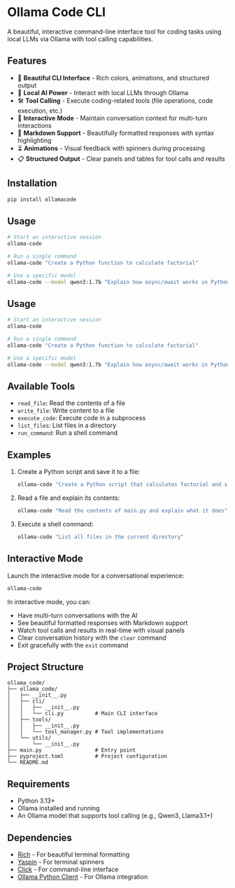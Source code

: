 # Ollama Code CLI

A beautiful, interactive command-line interface tool for coding tasks using local LLMs via Ollama with tool calling capabilities.

## Features

- 🎨 **Beautiful CLI Interface** - Rich colors, animations, and structured output
- 🤖 **Local AI Power** - Interact with local LLMs through Ollama
- 🛠️ **Tool Calling** - Execute coding-related tools (file operations, code execution, etc.)
- 💬 **Interactive Mode** - Maintain conversation context for multi-turn interactions
- 📝 **Markdown Support** - Beautifully formatted responses with syntax highlighting
- ⏳ **Animations** - Visual feedback with spinners during processing
- 📋 **Structured Output** - Clear panels and tables for tool calls and results

## Installation

```bash
pip install ollamacode
```

## Usage

```bash
# Start an interactive session
ollama-code

# Run a single command
ollama-code "Create a Python function to calculate factorial"

# Use a specific model
ollama-code --model qwen3:1.7b "Explain how async/await works in Python"
```

## Usage

```bash
# Start an interactive session
ollama-code

# Run a single command
ollama-code "Create a Python function to calculate factorial"

# Use a specific model
ollama-code --model qwen3:1.7b "Explain how async/await works in Python"
```

## Available Tools

- `read_file`: Read the contents of a file
- `write_file`: Write content to a file
- `execute_code`: Execute code in a subprocess
- `list_files`: List files in a directory
- `run_command`: Run a shell command

## Examples

1. Create a Python script and save it to a file:
   ```bash
   ollama-code "Create a Python script that calculates factorial and save it to a file named factorial.py"
   ```

2. Read a file and explain its contents:
   ```bash
   ollama-code "Read the contents of main.py and explain what it does"
   ```

3. Execute a shell command:
   ```bash
   ollama-code "List all files in the current directory"
   ```

## Interactive Mode

Launch the interactive mode for a conversational experience:

```bash
ollama-code
```

In interactive mode, you can:
- Have multi-turn conversations with the AI
- See beautiful formatted responses with Markdown support
- Watch tool calls and results in real-time with visual panels
- Clear conversation history with the `clear` command
- Exit gracefully with the `exit` command

## Project Structure

```
ollama_code/
├── ollama_code/
│   ├── __init__.py
│   ├── cli/
│   │   ├── __init__.py
│   │   └── cli.py          # Main CLI interface
│   ├── tools/
│   │   ├── __init__.py
│   │   └── tool_manager.py # Tool implementations
│   └── utils/
│       └── __init__.py
├── main.py                 # Entry point
├── pyproject.toml          # Project configuration
└── README.md
```

## Requirements

- Python 3.13+
- Ollama installed and running
- An Ollama model that supports tool calling (e.g., Qwen3, Llama3.1+)

## Dependencies

- [Rich](https://github.com/Textualize/rich) - For beautiful terminal formatting
- [Yaspin](https://github.com/pavdmyt/yaspin) - For terminal spinners
- [Click](https://click.palletsprojects.com/) - For command-line interface
- [Ollama Python Client](https://github.com/ollama/ollama-python) - For Ollama integration